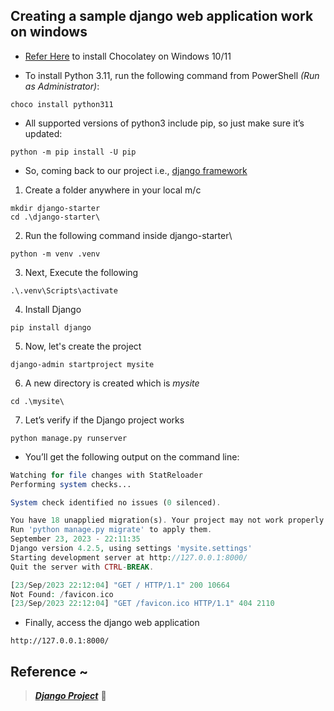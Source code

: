 Creating a sample django web application work on windows
---------------------------------------------------------

*  [Refer Here](https://chocolatey.org/install#individual) to install Chocolatey on Windows 10/11

* To install Python 3.11, run the following command from PowerShell _(Run as Administrator)_:
```
choco install python311
```
* All supported versions of python3 include pip, so just make sure it’s updated:
```
python -m pip install -U pip
```

* So, coming back to our project i.e., [django framework](https://docs.djangoproject.com/en/4.2/intro/tutorial01/)

1. Create a folder anywhere in your local m/c
```
mkdir django-starter
cd .\django-starter\
```

2. Run the following command inside django-starter\
```
python -m venv .venv
```

3. Next, Execute the following
```
.\.venv\Scripts\activate
```

4. Install Django
```
pip install django
```

5. Now, let's create the project
```
django-admin startproject mysite
```

6. A new directory is created which is _mysite_
```
cd .\mysite\
```

7. Let’s verify if the Django project works
```
python manage.py runserver
```

* You’ll get the following output on the command line:

```php
Watching for file changes with StatReloader
Performing system checks...

System check identified no issues (0 silenced).

You have 18 unapplied migration(s). Your project may not work properly until you apply the migrations for app(s): admin, auth, contenttypes, sessions.
Run 'python manage.py migrate' to apply them.
September 23, 2023 - 22:11:35
Django version 4.2.5, using settings 'mysite.settings'
Starting development server at http://127.0.0.1:8000/
Quit the server with CTRL-BREAK.

[23/Sep/2023 22:12:04] "GET / HTTP/1.1" 200 10664
Not Found: /favicon.ico
[23/Sep/2023 22:12:04] "GET /favicon.ico HTTP/1.1" 404 2110
```

* Finally, access the django web application
```
http://127.0.0.1:8000/
```

## Reference ~

> _**[Django Project](https://docs.djangoproject.com/en/4.2/intro/tutorial01/)**_ 🐍 
